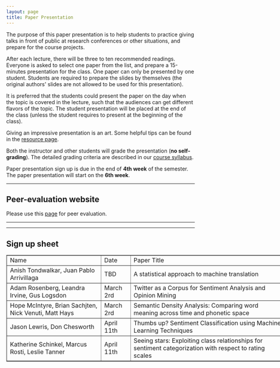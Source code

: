```yaml
---
layout: page
title: Paper Presentation
---
```


The purpose of this paper presentation is to help students to practice giving talks in front of public at research conferences or other situations, and prepare for the course projects.

After each lecture, there will be three to ten recommended readings. Everyone is asked to select one paper from the list, and prepare a 15-minutes presentation for the class. One paper can only be presented by one student. Students are required to prepare the slides by themselves (the original authors' slides are not allowed to be used for this presentation).

It is preferred that the students could present the paper on the day when the topic is covered in the lecture, such that the audiences can get different flavors of the topic. The student presentation will be placed at the end of the class (unless the student requires to present at the beginning of the class).

Giving an impressive presentation is an art. Some helpful tips can be found in the [resource page]({{site.baseurl}}/resources).

Both the instructor and other students will grade the presentation (**no self-grading**). The detailed grading criteria are described in our [course syllabus]({{site.baseurl}}/docs/syllabus.pdf).

Paper presentation sign up is due in the end of **4th week** of the semester. The paper presentation will start on the **6th week**. 

-----
## Peer-evaluation website

Please use this [page](http://www.cs.virginia.edu/~hw5x/Course/evaluation/login.php) for peer evaluation.

-----
-----
## Sign up sheet <a name="paper-signup"></a>
<center>
<table border="1" style="width:750px;">
	<tr>
		<td>Name</td>
		<td>Date</td> 
		<td>Paper Title</td>
	</tr>
	<tr>
		<td>Anish Tondwalkar, Juan Pablo Arrivillaga</td>
		<td>TBD</td> 
		<td>A statistical approach to machine translation</td>
	</tr>	
	<tr>
		<td>Adam Rosenberg, Leandra Irvine, Gus Logsdon</td>
		<td>March 2rd</td> 
		<td>Twitter as a Corpus for Sentiment Analysis and Opinion Mining</td>
	</tr>	
	<tr>
		<td>Hope McIntyre, Brian Sachjten, Nick Venuti, Matt Hays</td>
		<td>March 2rd</td> 
		<td>Semantic Density Analysis: Comparing word meaning across time and phonetic space</td>
	</tr>	
	<tr>
		<td>Jason Lewris, Don Chesworth</td>
		<td>April 11th</td> 
		<td>Thumbs up? Sentiment Classification using Machine Learning Techniques</td>
	</tr> 
	<tr>
		<td>Katherine Schinkel, Marcus Rosti, Leslie Tanner</td>
		<td>April 11th</td> 
		<td>Seeing stars: Exploiting class relationships for sentiment categorization with respect to rating scales</td>
	</tr>
</table>
</center>